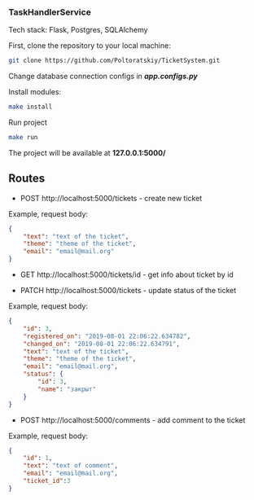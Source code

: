 ### TaskHandlerService

Tech stack: Flask, Postgres, SQLAlchemy

First, clone the repository to your local machine:

```bash
git clone https://github.com/Poltoratskiy/TicketSystem.git
```

Change database connection configs in ***app.configs.py***

Install modules:
```bash
make install
```

Run project
```bash
make run
```
The project will be available at **127.0.0.1:5000/**

## Routes
* POST http://localhost:5000/tickets - create new ticket

Example, request body:
```json
{
    "text": "text of the ticket",
    "theme": "theme of the ticket",
    "email": "email@mail.org"
}
```


* GET http://localhost:5000/tickets/id - get info about ticket by id

* PATCH http://localhost:5000/tickets - update status of the ticket

Example, request body:
```json
{
    "id": 3,
    "registered_on": "2019-08-01 22:06:22.634782",
    "changed_on": "2019-08-01 22:06:22.634791",
    "text": "text of the ticket",
    "theme": "theme of the ticket",
    "email": "email@mail.org",
    "status": {
        "id": 3,
        "name": "закрыт"
    }
}
```

* POST http://localhost:5000/comments - add comment to the ticket

Example, request body:
```json
{
    "id": 1,
    "text": "text of comment",
    "email": "email@mail.org",
    "ticket_id":3
}
```
